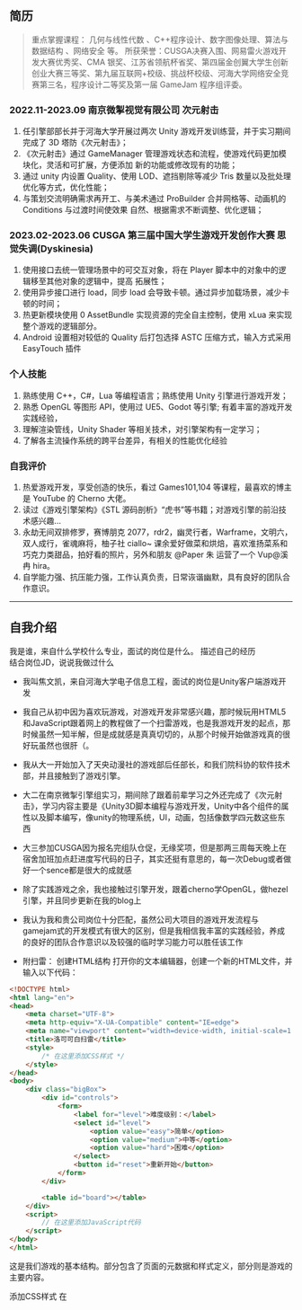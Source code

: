 ## 简历

>重点掌握课程： 几何与线性代数 、C++程序设计、数字图像处理、算法与数据结构 、网络安全 等。
>所获荣誉：CUSGA决赛入围、网易雷火游戏开发大赛优秀奖、CMA 银奖、江苏省领航杯省奖、第四届金创翼大学生创新创业大赛三等奖、第九届互联网+校级、挑战杯校级、河海大学网络安全竞赛第三名，程序设计二等奖及第一届 GameJam 程序组评委。

### 2022.11-2023.09 南京微掣视觉有限公司 次元射击
1. 任引擎部部长并于河海大学开展过两次 Unity 游戏开发训练营，并于实习期间完成了 3D 塔防《次元射击》；
2. 《次元射击》通过 GameManager 管理游戏状态和流程，使游戏代码更加模块化，灵活和可扩展，方便添加
新的功能或修改现有的功能；
3. 通过 unity 内设置 Quality、使用 LOD、遮挡剔除等减少 Tris 数量以及批处理优化等方式，优化性能；
4. 与策划交流明确需求再开工、与美术通过 ProBuilder 合并网格等、动画机的 Conditions 与过渡时间使效果
自然、根据需求不断调整、优化逻辑；

### 2023.02-2023.06 CUSGA 第三届中国大学生游戏开发创作大赛 思觉失调(Dyskinesia)
1. 使用接口去统一管理场景中的可交互对象，将在 Player 脚本中的对象中的逻辑移至其他对象的逻辑中，提高
拓展性；
2. 使用异步接口进行 load，同步 load 会导致卡顿。通过异步加载场景，减少卡顿的时间；
3. 热更新模块使用 0 AssetBundle 实现资源的完全自主控制，使用 xLua 来实现整个游戏的逻辑部分。
4. Android 设置相对较低的 Quality 后打包选择 ASTC 压缩方式，输入方式采用 EasyTouch 插件

### 个人技能
1. 熟练使用 C++，C#，Lua 等编程语言；熟练使用 Unity 引擎进行游戏开发；
2. 熟悉 OpenGL 等图形 API，使用过 UE5、Godot 等引擎; 有着丰富的游戏开发实践经验，
3. 理解渲染管线，Unity Shader 等相关技术，对引擎架构有一定学习；
4. 了解各主流操作系统的跨平台差异，有相关的性能优化经验

### 自我评价
1. 热爱游戏开发，享受创造的快乐，看过 Games101,104 等课程，最喜欢的博主是 YouTube 的 Cherno 大佬。
2. 读过《游戏引擎架构》《STL 源码剖析》“虎书”等书籍；对游戏引擎的前沿技术感兴趣… 
3. 永劫无间双排修罗，赛博朋克 2077，rdr2，幽灵行者，Warframe，文明六，双人成行，雀魂麻将，柚子社 ciallo~ 课余爱好做菜和烘焙，喜欢淮扬菜系和巧克力类甜品，拍好看的照片，另外和朋友 @Paper 朱 运营了一个 Vup@溪冉 hira。 
4. 自学能力强、抗压能力强，工作认真负责，日常诙谐幽默，具有良好的团队合作意识。

---

## 自我介绍
我是谁，来自什么学校什么专业，面试的岗位是什么。
描述自己的经历   
结合岗位JD，说说我做过什么

- 我叫焦文凯，来自河海大学电子信息工程，面试的岗位是Unity客户端游戏开发
- 我自己从初中因为喜欢玩游戏，对游戏开发非常感兴趣，那时候玩用HTML5和JavaScript跟着网上的教程做了一个扫雷游戏，也是我游戏开发的起点，那时候虽然一知半解，但是成就感是真真切切的，从那个时候开始做游戏真的很好玩虽然也很肝（。
- 我从大一开始加入了天央动漫社的游戏部后任部长，和我们院科协的软件技术部，并且接触到了游戏引擎。
- 大二在南京微掣引擎组实习，期间除了跟着前辈学习之外还完成了《次元射击》，学习内容主要是《Unity3D脚本编程与游戏开发，Unity中各个组件的属性以及脚本编写，像unity的物理系统，UI，动画，包括像数学四元数这些东西
- 大三参加CUSGA因为报名完组队仓促，无缘奖项，但是那两三周每天晚上在宿舍加班加点赶进度写代码的日子，其实还挺有意思的，每一次Debug或者做好一个sence都是很大的成就感
- 除了实践游戏之余，我也接触过引擎开发，跟着cherno学OpenGL，做hezel引擎，并且同步更新在我的blog上
- 我认为我和贵公司岗位十分匹配，虽然公司大项目的游戏开发流程与gamejam式的开发模式有很大的区别，但是我相信我丰富的实践经验，养成的良好的团队合作意识以及较强的临时学习能力可以胜任该工作

- 附扫雷：
创建HTML结构
打开你的文本编辑器，创建一个新的HTML文件，并输入以下代码：
```html
<!DOCTYPE html>
<html lang="en">
<head>
    <meta charset="UTF-8">
    <meta http-equiv="X-UA-Compatible" content="IE=edge">
    <meta name="viewport" content="width=device-width, initial-scale=1.0">
    <title>洛可可白扫雷</title>
    <style>
        /* 在这里添加CSS样式 */
    </style>
</head>
<body>
    <div class="bigBox">
        <div id="controls">
            <form>
                <label for="level">难度级别：</label>
                <select id="level">
                    <option value="easy">简单</option>
                    <option value="medium">中等</option>
                    <option value="hard">困难</option>
                </select>
                <button id="reset">重新开始</button>
            </form>
        </div>

        <table id="board"></table>
    </div>
    <script>
        // 在这里添加JavaScript代码
    </script>
</body>
</html>
```
这是我们游戏的基本结构。<head>部分包含了页面的元数据和样式定义，<body>部分则是游戏的主要内容。

添加CSS样式
在<style>标签内，我们将添加一些CSS样式来美化我们的扫雷游戏。这包括游戏布局、控制面板和表格样式。
```css
/* 游戏布局样式 */
.bigBox {
    background-color: rgb(163, 159, 159);
    width: 40%;
    margin: 5% auto;
    text-align: center;
    padding: 20px;
}

#reset {
    width: 100px;
    font-size: 15px;
}

table {
    border-collapse: collapse;
    margin: 30px auto;
}

td {
    width: 30px;
    height: 30px;
    text-align: center;
    vertical-align: middle;
    border: 1px solid #ccc;
}

button {
    width: 100%;
    height: 100%;
    padding: 0;
    margin: 0;
    font-size: 16px;
    font-weight: bold;
    color: #fff;
    background-color: #333;
    border: none;
}
```
编写JavaScript逻辑
现在，我们将在<script>标签内添加JavaScript代码，这是游戏的核心部分。我们将创建游戏参数配置、初始化游戏、处理用户点击事件、检查游戏胜利条件等。
```js
// 游戏参数配置
const config = {
    easy: {
        rows: 8,
        cols: 8,
        mines: 10,
    },
    medium: {
        rows: 10,
        cols: 10,
        mines: 20,
    },
    hard: {
        rows: 12,
        cols: 12,
        mines: 30,
    },
};
// 初始化游戏
function init() {
    // ...（省略代码以节省空间，详见原代码）
}

// 用户点击格子的处理函数
function clickCell(row, col) {
    // ...（省略代码以节省空间，详见原代码）
}

// 更新地雷数目显示
function updateMinesCount() {
    // ...（省略代码以节省空间，详见原代码）
}

// 显示游戏结束
function showGameOver(win) {
    // ...（省略代码以节省空间，详见原代码）
}

// 检查游戏是否胜利
function checkWin() {
    // ...（省略代码以节省空间，详见原代码）
}

// 初始化游戏
init();
```
在这个脚本中，首先定义了游戏的难度级别配置，然后创建了初始化游戏的函数init。我们还定义了处理用户点击事件的函数clickCell，更新地雷数目的函数updateMinesCount，显示游戏结束的函数showGameOver，以及检查游戏胜利条件的函数checkWin。最后，我们调用init函数来初始化游戏。
测试游戏
保存HTML文件，并在浏览器中打开。

---

## 个人技能

### 面试记录
- 网易雷火精英暑期实习：
    

### C++（misc，内存，对象，STL，新特性）

> https://www.nowcoder.com/issue/tutorial?tutorialId=93&uuid=b36a4e16637540b48edebbe29a405eb8

C++更加安全，增加了const常量、引用、四类cast转换（static_cast、dynamic_cast、const_cast、reinterpret_cast）、智能指针、try—catch等等；

### C#

>https://docs.unity.cn/cn/2021.3/Manual/JobSystem.html

编写多线程代码可以带来高性能优势，包括显著提高帧率。将 Burst 编译器与 C# 作业配合使用可以提高代码生成质量，还可以大大降低移动设备的电池消耗。

C# 作业系统的一个重要特点是它与 Unity 内部使用的系统（Unity 的原生作业系统）相集成。用户编写的代码与 Unity 共享工作线程。此协作避免了创建超过 CPU 核心数的线程（这种情况会导致争用 CPU 资源）。

### Lua

### Unity相关技术
Unity中的网络知识包括TCP和UDP，帧同步和状态同步，如何处理网络波动等问题
1. LOD技术
层次细节（LOD），它是根据物体在游戏画面中所占视图的百分比来调用不同复杂度的模型的。简单而言，就是当一个物体距离摄像机比较远的时候使用低模，当物体距离摄像机比较近的时候使用高模。这是一种优化游戏渲染效率的常用方法。使用这个技术，一般是在解决运行时流畅度的问题，采用的是空间换时间的方式。

2. 遮挡剔除技术
在场景空间中创建一个遮挡区域，该遮挡区域是有单元格（Cell）组成；每个单元格是构成整个场景遮挡区域的一部分，这些单元格会把整个场景拆分成多个部分，当摄像机能够看到该单元格时，表示该单元格的物体会被渲染出来，其他的不去渲染。当场景中包含大量模型时，造成渲染效率的降低（即帧速率FPS的降低），采用遮挡剔除技术，可以使得那些被阻挡的物体不被渲染提高渲染效率。

3. 对象池技术
对象池就是我们将对象存储在一个池子中，当需要时在再次使用，而不是每次都实例化一个新的对象。池的最重要的特性，也就是对象池设计模式的本质是允许我们获取一个“新的”对象而不管它真的是一个新的对象还是循环使用的对象。在FPS中常用作需要被发射的子弹、粒子，等优点在于优化内存资源，提高系统性能。

4. 场景异步加载技术
在切换场景的时候，使用异步接口进行load，还是之前说的，同步load会导致卡顿而影响渲染。通过异步加载场景，尽量减少阻塞的时间，因为场景加载完毕运行的时候，初始化相关例如awake和start还是会导致一定的卡顿，这个就要通过后面的方式来解决。

5. 静态批处理技术
只在运行开始阶段，把需要进行静态批处理的模型合并到一个新的网格中，这意味着这些模型数据不可以在运行时刻被移动。它只需要进行一次合并操作，因此比动态批处理更加高效。将Inspector面板右上角的Static勾选(实际上只需要勾选Batching Static即可)。

6. 动态批处理技术
每一帧把可以进行批处理的模型网格进行合并，再把合并后模型数据传递给GPU，然后使用同一个材质对其渲染。动态批处理条件相当苛刻。有时Unity动态批处理会自动完成，不需要我们操作。程序进行动态批处理后，物体们会合并成为一个物体的子物体。DrawCall会下降很多，减少了那些被合并模型原来的DC值，效果立杆见影。

7. 合并网格技术
　加载，关联各个已有的SkinnedMeshRenderer，保持可以获取到对其的指向，这些SkinnedMeshRenderer并不显示。 对应部分共用一个SkinnedMeshRenderer展示，确保坐标和旋转角度的正确。 从关联的SkinnedMeshRenderer中获取需要的信息复制到展示用的SkinnedMeshRenderer。合并网格，将所有网格的信息合并到使用一个SkinnedMeshRenderer来渲染，降低CPU负担

8. 单例模式技术
在我们的整个游戏生命周期当中，有很多对象从始至终有且只有一个。这个唯一的实例只需要生成一次，并且直到游戏结束才需要销毁。 单例模式一般应用于管理器类，或者是一些需要持久化存在的对象。意味着在内存中，只存在一个实例，减少了内存开销。适用于资源管理器，资源对象数据的加载和卸载（无状态不需要实例化的对象）；单一客户端连接服务器等；生命周期在游戏中永不消毁的对象。

9. 组合模式技术
组合模式可以清楚地定义分层次的复杂对象，表示对象的全部或部分层次，使得增加新部件也更容易，因为它让客户忽略了层次的不同性，而它的结构又是动态的，提供了对象管理的灵活接口。组合模式对于树结构的控制有着神奇的功效，例如在人力资源系统的组织架构及ERP系统的BOM设计中，组合模式得到重点应用。
组合模式的缺陷是使得设计变得更加抽象。对象的商业规则如果很复杂，则实现组合模式具有很大挑战性，并且，不是所有的方法都与叶部件子类有关联。

10. 装饰模式技术
装饰模式提供了比静态继承更好的柔韧性，它允许开发一系列的功能类用来代替增加对象的行为，这既不会污染原来对象的源码，还能使代码更容易编写，使类更具扩展性，因为变化都是由新的装饰类来完成。还可以建立连接的装饰对象关系链。
需要注意的是，装饰链不宜过长。装饰链太长会使系统花费较长时间用于初始化对象，同时信息在链中的传递也会浪费太多的时间。这个情况好比物品包装，包了一层又一层，大包套小包。另外，如果原来的对象接口发生变化，它所以的装饰类都要修改以匹配它的变化。派生子类会影响对象的内部，而一个Decorator只会影响对象的外表。

11. Lightmapping光照贴图技术
Lightmapping光照贴图技术是一种增强静态场景光照效果的技术，其优点是可以通过较少的性能消耗使静态场景看上去更加真实，丰富，更加具有立体感；缺点是不能用来实时地处理动态光照。当游戏场景包含了大量的多边形时，实时光源和阴影对游戏的性能的影响会很大。这时使用Lightmapping技术，将光线效果预渲染成贴图使用到多边形上模拟光影效果。

12. Dynamic Bone插件
为了增加角色运动的真实代入感，我们常常需要某些主体的附属物能跟随主体的运动自然地发生变化，如头发、衣服的运动等，这时候Dynamic Bone就能满足我们的需求，从而避免了美术设计师费时费力地重复工作，并且性能表现非常高效。该插件是源码开放的，适合移动设备。该插件的使用非常简单，开发者只需要在此设置一些根节点等相关参数。原理也不难理解：对于每个附属物体，获取骨骼根节点和控制节点的Transform信息。根据这两个结点信息，根据设定参数将运动传播出去。

13. Vectrosity插件
Unity3D中可以用Vectrosity插件画直线、画点、画曲线、画方框，这个插件可以说是Unity3D目前发现的一个画线最好的工具插件。

14. NGUI插件
NGUI是一款严格遵循KISS原则并用C#编写的插件，提供强大的UI系统和事件通知框架，主要用在界面设计之中。支持Flash，支持语言本地化即多语言，支持图像高低清配置，还会随着unity一直更新。

15. Itween插件
iTween是一个动画库,用它可以轻松实现各种动画,晃动,旋转,移动,褪色,上色,控制音频等等，核心功能就是对位移，缩放，颜色等数值进行插值。
16. Bitmap2Material插件
Bitmap2Material是一个强大的工具帮助您从位图中生成无缝材质(法线、高度、高光等),也可以帮助你直接在Unity中从任意位图产生完整的、高质量的、无缝的瓦片状材质(法线、高度、高光、环境遮挡等贴图)，主要用于画面增强。

17. Playmaker插件
可视化脚本语言，具有高度有好的界面、整合性高、功能强大、修改容易等特点。开发者只需将集成的功能模块用连线的方式，通过逻辑关系将其连接，即可快速创建所需功能，非常适合非编程人员与项目制作使用。

18. BIG Environment Pack Vol.2插件
一款环境开发插件，有很多场景模型环境包。灌木丛拥有8个不同种类，一共超过80种变种。草拥有5个不同种类，一共超过21种变种。植物拥有8个不同种类，一共22种变种。树木拥有8个不同种类，一共240种变种。草丛拥有超过40种的预制

19. ProBuilder插件
ProBuilder 2.0允许用户进行快速、高度优化，编辑器水平的建设。从环境细节，到结构体，到整体水平生成自定义的几何形状并将其贴上文理。利用即时反馈和零中断创作过程的特性来进行创作和测试

20. DoTween插件
做动画非常的方便，直接链式结构写代码也非常的快。避免代码里面控制物体还需要写协程或者再Update里面循环。

21. Litjson插件
对Json数据处理非常的简洁方便,比如我们要去读取一个json的数据换成游戏里面的脚本类，只用 JsonMapper.ToObject的函数就搞定了

### 图形学&OpenGL&Shader&渲染管线

### 主流操作系统的跨平台差异

### 408

---

## 项目经历

客户端是用的什么框架、热更技术，如何和后端交互的，用的是什么设计模式等等

### 次元射击

#### GameManager

GameManager是一个用于管理游戏状态和流程的工具，可以让游戏的流程更加清晰和有序，也更容易调试和组织。比如，在回合制游戏中，GameManager可以跟踪当前回合，让玩家和敌人轮流行动。使用GameManager可以使游戏更加灵活和可扩展，方便添加新的功能或修改现有的功能。此外，GameManager让游戏代码更加模块化，更易于维护和扩展。

在游戏开发的早期阶段，可以考虑使用GameManager来规划游戏的状态和流程。在游戏的后期阶段，可以使用GameManager来实现游戏的状态转换和流程控制。GameManager可以帮助游戏开发人员更好地管理游戏的状态和流程。

举个栗子, GameManager可以通过以下步骤来使用：

创建一个名为GameManager的空对象，并添加一个名为GameManager的脚本组件。
在GameManager脚本中，定义一个名为GameState的枚举类型，用于表示游戏的不同状态。
在GameManager脚本中，定义一个名为gameState的变量，用于存储当前游戏状态。
在GameManager脚本中，定义一个名为UpdateGameState的方法，用于更新游戏状态，并触发OnGameStateChanged事件。
在GameManager脚本中，定义一个名为OnGameStateChanged的公共静态事件，用于通知其他脚本游戏状态的更改。
在其他脚本中，订阅OnGameStateChanged事件，以响应游戏状态的更改。
在其他脚本中，使用GameManager实例的静态引用来获取当前游戏状态，并根据需要执行相应的操作。
例如，在回合制游戏中，可以使用GameManager来跟踪当前回合，让玩家和敌人轮流行动。下面是一个简单的例子：
```cs
public class TurnManager : MonoBehaviour
{
    void Start()
    {
        // 订阅OnGameStateChanged事件
        GameManager.OnGameStateChanged += OnGameStateChanged;
    }

    void OnDestroy()
    {
        // 取消订阅OnGameStateChanged事件
        GameManager.OnGameStateChanged -= OnGameStateChanged;
    }

    void OnGameStateChanged(GameState newState)
    {
        // 根据新状态执行相应的操作
        switch (newState)
        {
            case GameState.PlayerTurn:
            // 玩家回合，允许玩家行动
            break;
            case GameState.EnemyTurn:
            // 敌人回合，执行敌人的行动
            break;
            case GameState.GameOver:
            // 游戏结束，显示游戏结束画面
            break;
        }
    }
}
```
使用GameManager可以使游戏更加灵活和可扩展，方便添加新的功能或修改现有的功能。此外，GameManager让游戏代码更加模块化，更易于维护和扩展。

#### 优化画面效果：

##### 1、指标介绍:
FPS（Frames per Second）：显示当前游戏帧率。帧率越高，游戏画面越流畅。为提高帧率，可减少游戏对象数量、优化渲染方式等。

Draw Calls：显示当前帧需要渲染的次数。过多的Draw Calls会导致游戏运行缓慢。降低此指标可通过优化场景、材质或使用批处理技术等方式。

Tris：显示当前帧需要渲染的三角形数量。过多的三角形数量同样会导致游戏运行缓慢。减少此指标可采取降低模型细节、使用LOD技术等方法。

Memory：显示当前游戏所使用的内存大小。过高的内存占用会导致游戏运行缓慢或崩溃。降低此指标可通过优化资源加载和释放方式等方法。

Audio：显示当前游戏音频的播放情况，包括音频资源的大小和播放时间。优化音频资源的加载和播放方式可减少CPU占用率，提高游戏性能。

通过实时监控这些性能指标，开发者可以及时发现问题并采取相应的优化措施，提高游戏性能和流畅度。

##### 2、如何优化Tris:
在Unity中，Tris是指场景中所有三角形的数量，也称为三角形数或面数。Tris是影响游戏性能的重要指标，它直接影响游戏的帧率和渲染性能。

Tris数量过多会导致游戏的帧率下降，因为GPU需要处理更多的三角形，在性能较差的设备上可能会出现卡顿现象。因此，在制作游戏时，需要尽可能减少Tris的数量，以提高游戏的运行效率。

以下是一些常用的减少Tris数量的方法：

使用简单的几何形状：在制作游戏时，尽量使用简单的几何形状，例如球体、立方体、圆柱等。这些几何形状的Tris数量较少，可以有效地减少三角形数量。

使用LOD（Level Of Detail）：在场景中使用不同级别的模型或材质，以适应不同距离的观察者。在近距离观察时，使用高级别的模型或材质；远距离观察时，使用低级别的模型或材质。这样可以有效减少Tris数量，提高游戏性能。

合并网格：将多个网格合并为一个网格，以减少Tris数量。可以使用Unity自带的网格合并工具或第三方插件，例如ProBuilder。

使用遮挡剔除（Occlusion Culling）：根据场景中物体的可见性，只渲染可见的物体，从而减少不必要的渲染操作。这样可以减少渲染的Tris数量，提高游戏性能。

通过使用这些技术，开发者可以有效减少Tris数量，优化游戏性能，提高游戏的帧率和流畅度。

##### 3、批处理优化方法：
合并相同材质球的多个网格：将多个使用相同材质球的网格合并成一个网格，减少批次的数量。在使用Mesh Combine工具时，设置CombineInstances数组的材质球为相同的材质球即可。

使用材质球批次合并：使用相同的材质球对多个物体应用相同的材质，或者使用批处理材质球，将多个物体合并到同一个批处理中。

使用 GPU Instance（GPU 实例化）：通过使用 GPU 实例化技术，可以将多个相同的网格实例化为一个批次进行渲染。这样可以减少不必要的绘制调用和渲染开销，提高游戏性能。

使用静态批处理：将不会进行移动或变化的物体合并为一个静态批次。静态批处理只需要进行一次渲染调用，减少了渲染开销。
减少动态批处理中的顶点数：动态批处理会对每个物体的每帧顶点进行重新计算，因此顶点数越多开销越大。可以通过优化模型或使用低多边形模型来减少顶点数。
使用 GPU Skinning：GPU Skinning 是一种在 GPU 上执行的骨骼动画渲染技术，可以大幅度提高骨骼动画的性能。它通过将计算部分放到 GPU 上，减轻了 CPU 的负载。
##### 4、Unity设置优化画面
ColorSpace，选择设置为Linear线性空间而不是Gamma非线性空间，因为线性空间在计算渲染时可以更真实的还原物理世界的光强度，实现更好的预期。需要注意的是，Linear不支持一些低端的移动安卓平台，目前只支持OpenGl SE3.0 Android4.3及以上，IOS只有Metal才支持。虽然Linear渲染的效果更好，但是Gamma的渲染开销更低，效率高，开发时根据情况选择。

PixelLightCount，根据情况设置像素灯数量，数量越多可渲染的灯数量也就越多，渲染开销也越高，有时候场景中有多个灯光但是只有几个是正常显示，原因就是灯光数量超过了PixelLightCount设置的数量。

TextureQuality，根据情况选择纹理质量大小，最好的是FullRes完整分辨率，往下有HalfRes QuarterRes EightRes，分辨率越高处理开销也越大。

AnisotropicTextures，一般都选择ForcedOn一直开启各向异性纹理，个别情况选择PerTexture逐纹理或者Disabled关闭。

AntiAliasing，根据情况选择抗锯齿级别，有2x 4x 8x，采样倍数越高抗锯齿效果越好同时处理开销也越大。

SoftParticles，根据情况选择软粒子是否开启，开启软粒子可以让粒子特效与场景有一个过渡，提升效果质量，不过开启后会增加处理开销，尤其手机移动端开启后掉帧明显。

RealtimeReflectionProbes，根据情况选择实时更新反射探针是否开启，开启实时反射对于场景画面的质量有很大提升，可以模拟物理世界的反射，但是开启后其处理开销也是大大增加，开发时酌情选择。

BillboardsFaceCameraPosition，开启后可以产生更好更逼真的图像，但是处理开销会增加根据情况选择。

ResolutionScalingFixedDPIFactor，基于当前的分辨率设置缩放，默认设置1，一般不动它，如果场景画面运行帧数不够可以降低设置，比如场景分辨率为1920*1080然后设置为0.5，则分辨率减半为960*540，可以优化性能。

Shadows，根据情况选择开启阴影或者阴影的类型，选择HardAndSoftShadows硬和软阴影都会被渲染，都渲染可以提升场景画面效果，但是会增加处理开销，选择HardShadowsOnly仅渲染硬阴影，仅渲染硬阴影会使的场景中的阴影看起来比较生硬没有过度，相对于硬软都开处理开销会低一些，DisableShadows不渲染阴影，则场景中没有阴影。

ShadowResolution，根据情况选择阴影的分辨率，有LowResolution MediumResolution HighResolution VeryHighResolution，分辨率越高处理开销越大。

ShadowProjection，根据情况选择阴影投射的方式，CloseFit渲染较高分辨率的阴影，但是当相机移动时，有时阴影会有轻微摆动，StableFit渲染的阴影分辨率较低，但是相机移动时阴影不会发生摆动。

ShadowDistance，相机的最大阴影可见距离，超过设置的距离则不会被渲染，默认设置150，根据情况设置。

ShadowmaskMode，根据情况设置阴影遮罩的质量，DistanceShadowmask以更高的性能成本提供更高保真度的阴影，Shadowmask以更低的性能成本提供更低保真度的阴影，配合lighting设置mode为Shadowmask，Shadowmask光照模式在所有光照模式中提供最高保真度的阴影，但是所需的性能成本和内存要求也是最高的，此模式适用于在高端或者中档硬件上渲染远处游戏对象可见时的真实场景，如空旷的空间世界。

ShadowNearPlaneOffset，根据情况输入阴影近平面偏移，默认设置3，用于解决大三角形由于阴影平坠而扭曲的问题。

ShadowCascades，根据情况选择阴影的级联数量，有NoCascades TwoCascades FourCascades， 级联数量越高，提供的质量越高，但代价是处理开销增加。

CascadesSplits，根据ShadowCascades设置的值可以看见两种或者四种不同的颜色，通过向左或者向右移动每个级联之间的垂直线来调整级联阴影分割，如果ShadowCascades设置为NoCascades则看不见CascadesSplits。

BlendWeights，选择在动画期间可以影响给定顶点的骨骼数量，有1Bone 2Bones 4Bones，根据情况选择。

VSyncCount，根据情况选择将渲染与垂直空白同步还是根本不同步，可将渲染与显示设备的刷新率同步来避免撕裂瑕疵，一般选择设置EveryVBlank。

LodBias，根据情况设置细节级别偏差，默认设置2，越高倾向于更多细节。

MaximumLODLevel，根据情况设置游戏使用的最高LOD，默认设置0，在构建中不会使用 LOD 低于 MaximumLOD 级别的模型，而是将其忽略（这样可以节省存储和内存空间）。Unity 将使用与目标平台质量设置相关联的所有 MaximumLOD 值中的最小 LOD 值。如果包含 LOD 级别，则该 LODGroup 中的模型将包含在构建中，并始终在运行时为该 LODGroup 加载，无论使用何种质量设置。例如，如果在任何质量设置中使用 LOD 级别 0，则所有 LOD 级别都将包含在构建中，并且所有引用的模型都将在运行时加载。

ParticleRaycastBudget，设置用于模拟粒子系统碰撞的最大射线投射数，默认设置4096，根据情况设置。

AsyncUploadTimeSlice，设置将缓冲的纹理和网格数据上传到GPU时花费的CPU时间量，默认设置2，单位为毫秒/帧，根据情况设置。

AsyncUploadBufferSize，设置用于将纹理和网格数据串流到GPU的异步上传缓冲区大小，默认设置4，单位为MB，根据情况设置。

### 思觉失调(Dyskinesia)

#### 使用统一接口
使用接口去统一管理场景中的可交互对象，我们声明一个交互对象接口。
```cs
public interface IInteractiveItem
{
    void Trigger();
}
```
交互对象接口

让我们需要与玩家进行交互的场景物品对象继承这个接口 并实现接口方法。我们拿一个门的游戏物体来举例 我们希望 玩家在碰到门时 进行场景切换 
```cs
public class PassDoor : MonoBehaviour, IInteractiveItem
{
    [SerializeField] private int NextLevelID;

    void IInteractiveItem.Triger()
    {
        //切换到通关场景
    }
}
```
可以发现已经可以将本该在玩家脚本中的对象中的逻辑 移动到了门的逻辑中，这是比较符合设计原则的，那么玩家脚本中又出现了什么变化呢？我们在Unity编辑器中定义一个标签叫 Interactive 并将需要交互的对象设置成当前的Tag

这是是为了跟其他的类型逻辑区分，我们来看一下玩家脚本部分
```cs
private void OnTriggerEnter2D(Collider2D coll)
{
    if(coll.CompareTag("Interactive"))
    {
        coll.GetComponent<IInteractiveItem>().Trigger();
    }
}
```
玩家碰撞逻辑

可以发现 玩家逻辑中 所有 Interactive 标签的交互对象都被统一成了一个接口，通过这个接口，就能调用到对应的逻辑，而且这套方案的扩展性非常高 直接让新的对象继承 IInteractiveItem 接口 并标识为 Interactive 标签即可

####  跨平台

通常在进行不同平台的设置时会基于以下几点：

1：创建、开发、打包时我们通常针对Player和Quality设置进行质量的设定

2：在不同平台上运行时，有不同的平台包体大小，加载方式的限定，测试、打包上的区别，帧率稳定60

3：代码封装上的区别，特别针对单一项目转为不同不同平台的问题

4：输入系统的不同

##### Android

1：针对PlayerSetting、Quality

Android Player 设置 - Unity 手册

这里面的设置基本和我上面介绍的没有什么差异，基本差别在于

ColorSpace、LightmapEncoding(硬性要求)、Texture Compression

安卓多了Minimum API Level、Target API Level，需要适配不同机型，基本上最低我会选择到Android5.1，最高是Autimatic

2：包体大小限定，加载方式，测试
安卓项目对于包体大小有严格的限定，我一般选择ASTC压缩方式，包体大小会小很多

测试使用Development Build，Build and Run，Android Studio这三种进行测试

3：输入方式
我采用了EasyTouch插件，一般移动端有比如单击，双击，滑动屏幕等操作，使用的代码也不是很复杂

双击/长按
```cs
 if (Input.GetMouseButton(0))
        {
            Ray ray = Camera.main.ScreenPointToRay(Input.mousePosition);
 
            RaycastHit hit;
            if (Physics.Raycast(ray, out hit))
            {
                #region 双击
                if (Input.touchCount == 1 && Input.GetTouch(0).phase == TouchPhase.Began)//判断几个点击位置而且是最开始点击的屏幕，而不是滑动屏幕
                {
                    if (Input.GetTouch(0).tapCount == 2)//tapcount是点击次数
                    {
                        Destroy(hit.collider.gameObject);
                    }
                }
                #endregion
 
 
                #region 长按
                if (Input.touchCount == 1)
                {
                    Touch touch = Input.GetTouch(0);
                    if (touch.phase == TouchPhase.Began)
                    {
                        newTouch = true;
                        touchTime = Time.time;
                    }
                    else if (touch.phase == TouchPhase.Stationary)//点击没有滑动的时候会触发Stationary
                    {
                        if (newTouch == true && Time.time - touchTime > 1f)
                        {
                            newTouch = false;
 
                            Destroy(hit.collider.gameObject);
                        }
                    }
                    else
                    {
                        newTouch = false;
                    }
 
                }
                #endregion
 
            }
        }
```

滑动屏幕
```cs

        if (Input.GetMouseButton(0))
        {
            if (Input.touchCount==1)
            {
                if (Input.GetTouch(0).phase==TouchPhase.Moved)//滑动状态
                {
                   transform.Rotate(Vector3.up * Input.GetAxis("Mouse X") * -xSpeed * Time.deltaTime,Space.World);
                }
            }
        }
```

双指缩放等
```cs
    /// <summary>
    /// 判断手势
    /// </summary>
    /// <param name="op1">开始的第一个点</param>
    /// <param name="op2">开始的第二个点</param>
    /// <param name="np1">结束的第一个点</param>
    /// <param name="np2">结束的第二个点</param>
    /// <returns></returns>
    bool isEnlarge(Vector2 op1, Vector2 op2, Vector2 np1, Vector2 np2)
    {
        float startLength = Mathf.Sqrt((op1.x - op2.x) * (op1.x - op2.x)+ (op1.y - op2.y) * (op1.y - op2.y));
 
        float endLength = Mathf.Sqrt((np1.x - np2.x) * (np1.x - np2.x) + (np1.y - np2.y) * (np1.y - np2.y));
 
        if (startLength<endLength)
        {
            return true;
        }
        else
        {
            return false;
        }
    }
    Vector2 oldPos1;
    Vector2 oldPos2;
    void Update () {
 
        if (Input.touchCount==2)
        {
            if (Input.GetTouch(0).phase==TouchPhase.Moved||Input.GetTouch(1).phase==TouchPhase.Moved)
            {
                Vector2 temPosl = Input.GetTouch(0).position;
                Vector2 temPos2 = Input.GetTouch(1).position;
                if (isEnlarge(oldPos1,oldPos2,temPosl,temPos2))
                {
                    float oldScale = transform.localScale.x;
                    float newScale= oldScale*1.025f;
                    transform.localScale = new Vector3(newScale, newScale, newScale);
                }
                else
                {
                    float oldScale = transform.localScale.x;
                    float newScale = oldScale / 1.025f;
                    transform.localScale = new Vector3(newScale, newScale, newScale);
                }
                oldPos1 = temPosl;
                oldPos2 = temPos2;
            }
        }
    }
```

#### 异步接口进行 load

#### 热更新模块

---

## 自我评价
1. 《游戏引擎架构》《STL 源码剖析》“虎书”
2. 永劫无间双排修罗，雀魂麻将
3. 课余爱好做菜和烘焙，喜欢淮扬菜系和巧克力类甜品，拍好看的照片，
4. 另外和朋友 @Paper 朱 运营了一个 Vup@溪冉 hira

### 《游戏引擎架构》《STL 源码剖析》“虎书” 游戏引擎的前沿技术

##### 《游戏引擎架构》

##### 《STL源码剖析》

##### 游戏引擎的核心技术：

图形渲染技术：图形渲染技术决定了游戏画面的质量和流畅度。现代游戏引擎普遍支持高级的图形渲染技术，如实时渲染、光线追踪、全局光照等。

物理模拟技术：物理模拟技术用于模拟游戏世界中的物体行为，包括碰撞检测、动力学模拟等。物理引擎如Havok、Bullet等，为游戏提供了逼真的物理效果。

音效处理技术：音效处理技术包括音效的生成、播放、空间化处理等。现代游戏引擎通常提供完整的音效处理解决方案，以提升游戏的沉浸感。

人工智能技术：人工智能技术在游戏中用于控制非玩家角色（NPC）的行为。游戏引擎中的人工智能系统通常包括寻路、决策树、行为树等组件。

###### 一、游戏引擎的高级特性

1. 高级图形渲染技术

光线追踪：光线追踪是一种能够模拟光线在场景中传播的渲染技术，它可以产生非常逼真的光照和阴影效果。随着硬件技术的发展，实时光线追踪已经成为现代游戏引擎的一个重要特性。

全局光照：全局光照是一种考虑光线在场景中多次反射和折射的渲染技术，它可以产生更加自然和真实的光照效果。全局光照技术包括预计算的光照和实时的全局光照。

2. 多线程编程

多线程编程是提高游戏性能的关键技术之一。利用多线程可以提高游戏的性能，尤其是在处理计算密集型任务时。开发者可以利用多线程进行图形渲染、物理模拟、音效处理等。
动态加载与卸载资源

为了减少内存占用，开发者应该实现资源的动态加载和卸载。这包括纹理、网格、音频和动画等。动态加载资源可以减少游戏启动时间，而卸载不再使用的资源可以释放内存，提高游戏的性能。

###### 二、游戏性能优化技巧

1. 代码优化

高效的算法和数据结构：选择合适的数据结构和算法可以显著提高游戏的性能。开发者应该避免使用低效的循环和递归，尽量减少内存分配和释放的次数。

内存管理：优化内存使用，避免内存泄漏和内存溢出。使用智能指针、内存池等技术可以提高内存管理的效率。

2. 资源管理

资源压缩和优化：压缩资源可以减少内存和存储空间的占用。开发者应该使用合适的压缩格式，并对资源进行优化，如减少纹理的大小和分辨率。

资源预加载：在游戏启动时预加载关键资源，减少游戏启动时间。同时，在游戏运行过程中动态加载资源，以提高游戏性能。

3. 渲染优化

合并绘制调用：减少绘制调用可以提高渲染性能。开发者应该尽量合并相同的材质和网格，使用批处理技术。

LOD（细节层次距离）系统：为了优化性能，开发者应该实现LOD系统，根据距离摄像机的距离来显示不同细节级别的模型。

###### 三、游戏引擎的调试与测试

性能分析工具

游戏引擎通常提供性能分析工具，如Unity Profiler、Unreal Engine的Inspector等。这些工具可以帮助开发者诊断和优化游戏性能问题。
单元测试和集成测试

开发者应该编写单元测试和集成测试，以确保游戏逻辑的正确性和稳定性。这些测试可以帮助发现和修复游戏中的bug和性能问题。
用户反馈和社区支持

开发者应该积极收集用户反馈，了解游戏性能问题和用户体验问题。同时，可以利用社区支持，如Unity Forums、Unreal Engine Forums等，获取更多优化建议和技术支持。

---

##### UE5的新技术
###### NANITE虚拟几何体系统
###### LUMEN全局光照解决方案
###### 时序超级分辨率
###### 世界分区

---

## 秋招流程

- 上海莉莉丝 校园大使 投递简历 
【2025秋招】客户端开发工程师- Gameplay（生活派对）
https://lilithgames.jobs.feishu.cn/campus/position/application?spread=DQSEHSG

- 北京完美世界 游戏客户端开发工程师 简历收集 
https://app.mokahr.com/campus-recruitment/pwrd/140155#/candidateHome/applications

- 杭州游卡 游戏客户端开发 申请成功 
https://app.mokahr.com/campus-recruitment/yokagames/41940#/candidateHome/applications

- 搜狐畅游 【2025届秋招】U3D开发工程师 初筛 
https://app.mokahr.com/campus-recruitment/cyou-inc/42233#/candidateHome/applications

- 上海友塔 游戏客户端开发工程师 简历
https://www.yotta-hr.com/zh/job

> 没投的： 无端，炎魂，电魂

---

- 哔哩哔哩 Unity图形程序员【2025届】 初筛阶段不匹配

